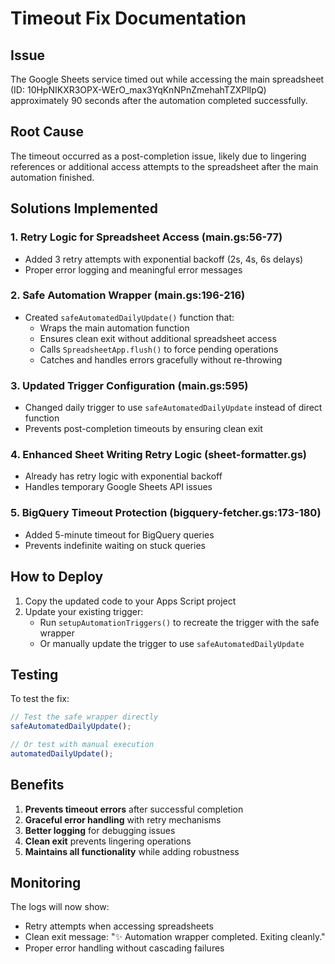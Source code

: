 # Timeout Fix Documentation

## Issue
The Google Sheets service timed out while accessing the main spreadsheet (ID: 10HpNIKXR3OPX-WErO_max3YqKnNPnZmehahTZXPlIpQ) approximately 90 seconds after the automation completed successfully.

## Root Cause
The timeout occurred as a post-completion issue, likely due to lingering references or additional access attempts to the spreadsheet after the main automation finished.

## Solutions Implemented

### 1. **Retry Logic for Spreadsheet Access** (main.gs:56-77)
- Added 3 retry attempts with exponential backoff (2s, 4s, 6s delays)
- Proper error logging and meaningful error messages

### 2. **Safe Automation Wrapper** (main.gs:196-216)
- Created `safeAutomatedDailyUpdate()` function that:
  - Wraps the main automation function
  - Ensures clean exit without additional spreadsheet access
  - Calls `SpreadsheetApp.flush()` to force pending operations
  - Catches and handles errors gracefully without re-throwing

### 3. **Updated Trigger Configuration** (main.gs:595)
- Changed daily trigger to use `safeAutomatedDailyUpdate` instead of direct function
- Prevents post-completion timeouts by ensuring clean exit

### 4. **Enhanced Sheet Writing Retry Logic** (sheet-formatter.gs)
- Already has retry logic with exponential backoff
- Handles temporary Google Sheets API issues

### 5. **BigQuery Timeout Protection** (bigquery-fetcher.gs:173-180)
- Added 5-minute timeout for BigQuery queries
- Prevents indefinite waiting on stuck queries

## How to Deploy

1. Copy the updated code to your Apps Script project
2. Update your existing trigger:
   - Run `setupAutomationTriggers()` to recreate the trigger with the safe wrapper
   - Or manually update the trigger to use `safeAutomatedDailyUpdate`

## Testing

To test the fix:
```javascript
// Test the safe wrapper directly
safeAutomatedDailyUpdate();

// Or test with manual execution
automatedDailyUpdate();
```

## Benefits

1. **Prevents timeout errors** after successful completion
2. **Graceful error handling** with retry mechanisms
3. **Better logging** for debugging issues
4. **Clean exit** prevents lingering operations
5. **Maintains all functionality** while adding robustness

## Monitoring

The logs will now show:
- Retry attempts when accessing spreadsheets
- Clean exit message: "✨ Automation wrapper completed. Exiting cleanly."
- Proper error handling without cascading failures